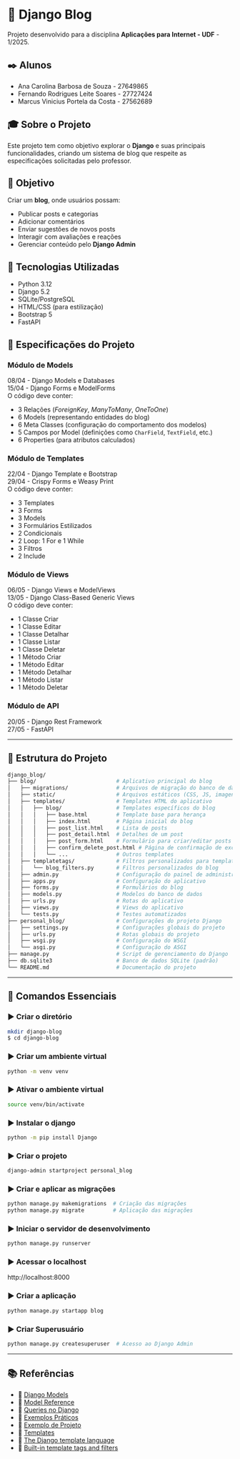 # 📝 Django Blog

Projeto desenvolvido para a disciplina **Aplicações para Internet - UDF** - 1/2025.

## ✒️ Alunos
- Ana Carolina Barbosa de Souza - 27649865
- Fernando Rodrigues Leite Soares - 27727424
- Marcus Vinicius Portela da Costa - 27562689


## 🎓 Sobre o Projeto
Este projeto tem como objetivo explorar o **Django** e suas principais funcionalidades, criando um sistema de blog que respeite as especificações solicitadas pelo professor.

## 🎯 Objetivo 
Criar um **blog**, onde usuários possam:
- Publicar posts e categorias
- Adicionar comentários
- Enviar sugestões de novos posts
- Interagir com avaliações e reações
- Gerenciar conteúdo pelo **Django Admin**


## 🔧 Tecnologias Utilizadas
- Python 3.12
- Django 5.2
- SQLite/PostgreSQL
- HTML/CSS (para estilização)
- Bootstrap 5
- FastAPI


## 📌 Especificações do Projeto
### Módulo de Models
08/04 - Django Models e Databases  
15/04 - Django Forms e ModelForms  
O código deve conter:
- 3 Relações (_ForeignKey_, _ManyToMany_, _OneToOne_)
- 6 Models (representando entidades do blog)
- 6 Meta Classes (configuração do comportamento dos modelos)
- 5 Campos por Model (definições como `CharField`, `TextField`, etc.)
- 6 Properties (para atributos calculados)

### Módulo de Templates
22/04 - Django Template e Bootstrap  
29/04 - Crispy Forms e Weasy Print  
O código deve conter:
- 3 Templates
- 3 Forms 
- 3 Models
- 3 Formulários Estilizados 
- 2 Condicionais 
- 2 Loop: 1 For e 1 While 
- 3 Filtros 
- 2 Include 

### Módulo de Views
06/05 - Django Views e ModelViews  
13/05 - Django Class-Based Generic Views  
O código deve conter:
- 1 Classe Criar
- 1 Classe Editar 
- 1 Classe Detalhar
- 1 Classe Listar 
- 1 Classe Deletar 
- 1 Método Criar 
- 1 Método Editar
- 1 Método Detalhar 
- 1 Método Listar 
- 1 Método Deletar

### Módulo de API
20/05 - Django Rest Framework  
27/05 - FastAPI

---

## 📂 Estrutura do Projeto
```bash
django_blog/
├── blog/                         # Aplicativo principal do blog
│   ├── migrations/               # Arquivos de migração do banco de dados
│   ├── static/                   # Arquivos estáticos (CSS, JS, imagens)
│   ├── templates/                # Templates HTML do aplicativo
│   │   ├── blog/                 # Templates específicos do blog
│   │   │   ├── base.html         # Template base para herança
│   │   │   ├── index.html        # Página inicial do blog
│   │   │   ├── post_list.html    # Lista de posts
│   │   │   ├── post_detail.html  # Detalhes de um post
│   │   │   ├── post_form.html    # Formulário para criar/editar posts
│   │   │   ├── confirm_delete_post.html # Página de confirmação de exclusão
│   │   │   └── ...               # Outros templates
│   ├── templatetags/             # Filtros personalizados para templates
│   │   └── blog_filters.py       # Filtros personalizados do blog
│   ├── admin.py                  # Configuração do painel de administração
│   ├── apps.py                   # Configuração do aplicativo
│   ├── forms.py                  # Formulários do blog
│   ├── models.py                 # Modelos do banco de dados
│   ├── urls.py                   # Rotas do aplicativo
│   ├── views.py                  # Views do aplicativo
│   └── tests.py                  # Testes automatizados
├── personal_blog/                # Configurações do projeto Django
│   ├── settings.py               # Configurações globais do projeto
│   ├── urls.py                   # Rotas globais do projeto
│   ├── wsgi.py                   # Configuração do WSGI
│   └── asgi.py                   # Configuração do ASGI
├── manage.py                     # Script de gerenciamento do Django
├── db.sqlite3                    # Banco de dados SQLite (padrão)
└── README.md                     # Documentação do projeto
```

---

## 🚀 Comandos Essenciais
### ▶️ **Criar o diretório**
```bash
mkdir django-blog
$ cd django-blog
```
### ▶️ **Criar um ambiente virtual**
```bash
python -m venv venv
```
### ▶️ **Ativar o ambiente virtual**
```bash
source venv/bin/activate
```
### ▶️ **Instalar o django**
```bash
python -m pip install Django
```
### ▶️ **Criar o projeto**
```bash
django-admin startproject personal_blog 
``` 
### ▶️ **Criar e aplicar as migrações**
```bash
python manage.py makemigrations  # Criação das migrações
python manage.py migrate         # Aplicação das migrações
```
### ▶️ **Iniciar o servidor de desenvolvimento**
```bash
python manage.py runserver
```
### ▶️ **Acessar o localhost**
http://localhost:8000 
### ▶️ **Criar a aplicação**
```bash
python manage.py startapp blog
```
### ▶️ **Criar Superusuário**
```bash
python manage.py createsuperuser  # Acesso ao Django Admin
```
---

## 📚 Referências
- 📖 [Django Models](https://docs.djangoproject.com/en/5.1/topics/db/models/)
- 📖 [Model Reference](https://docs.djangoproject.com/en/5.1/ref/models/)
- 📖 [Queries no Django](https://docs.djangoproject.com/en/5.1/topics/db/queries/)
- 📖 [Exemplos Práticos](https://docs.djangoproject.com/en/5.1/topics/db/examples/)
- 📖 [Exemplo de Projeto](https://realpython.com/build-a-blog-from-scratch-django/)
- 📖 [Templates](https://docs.djangoproject.com/en/5.2/topics/templates/)
- 📖 [The Django template language](https://docs.djangoproject.com/en/5.2/ref/templates/language/)
- 📖 [Built-in template tags and filters](https://docs.djangoproject.com/en/5.2/ref/templates/builtins/)
